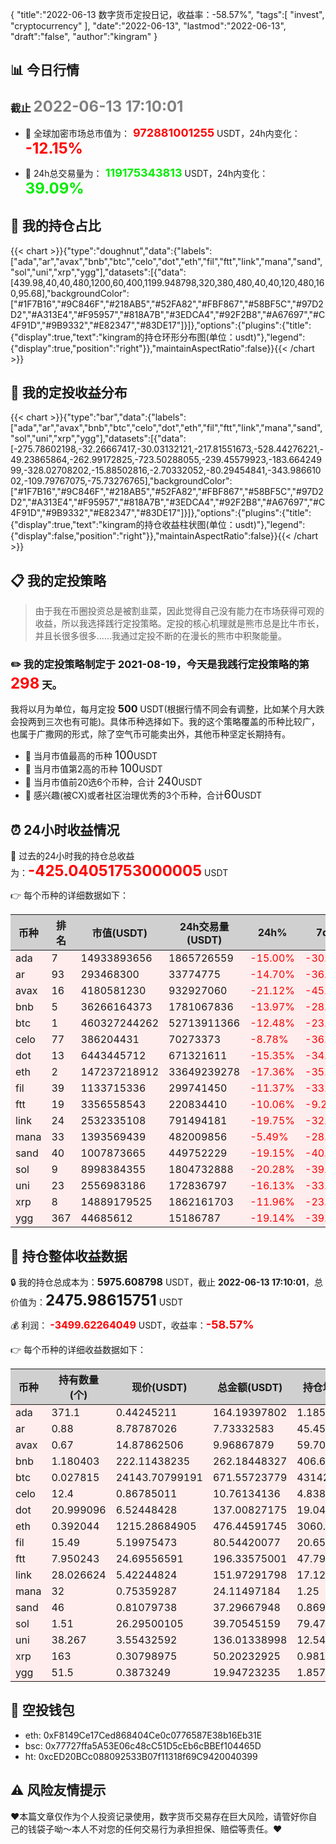 {
"title":"2022-06-13 数字货币定投日记，收益率：-58.57%",
"tags":[
"invest",
"cryptocurrency"
],
"date":"2022-06-13",
"lastmod":"2022-06-13",
"draft":"false",
"author":"kingram"
}

##  📊 今日行情
### 截止 <font color=grey size=5 >**2022-06-13 17:10:01**</font>
- 🍖 全球加密市场总市值为：<font color=#FF0000 size=4 > **972881001255**</font> USDT，24h内变化：<font color=#FF0000 size=5 > **-12.15%**</font>

- 🍤 24h总交易量为：<font color=#00EC00 size=4 > **119175343813**</font> USDT，24h内变化：<font color=#00EC00 size=5 > **39.09%**</font>

## 🎨 我的持仓占比
{{< chart >}}{"type":"doughnut","data":{"labels":["ada","ar","avax","bnb","btc","celo","dot","eth","fil","ftt","link","mana","sand","sol","uni","xrp","ygg"],"datasets":[{"data":[439.98,40,40,480,1200,60,400,1199.948798,320,380,480,40,40,120,480,160,95.68],"backgroundColor":["#1F7B16","#9C846F","#218AB5","#52FA82","#FBF867","#58BF5C","#97D2D2","#A313E4","#F95957","#818A7B","#3EDCA4","#92F2B8","#A67697","#C4F91D","#9B9332","#E82347","#83DE17"]}]},"options":{"plugins":{"title":{"display":true,"text":"kingram的持仓环形分布图(单位：usdt)"},"legend":{"display":true,"position":"right"}},"maintainAspectRatio":false}}{{< /chart >}}

## 🍺 我的定投收益分布
{{< chart >}}{"type":"bar","data":{"labels":["ada","ar","avax","bnb","btc","celo","dot","eth","fil","ftt","link","mana","sand","sol","uni","xrp","ygg"],"datasets":[{"data":[-275.78602198,-32.26667417,-30.03132121,-217.81551673,-528.44276221,-49.23865864,-262.99172825,-723.50288055,-239.45579923,-183.66424999,-328.02708202,-15.88502816,-2.70332052,-80.29454841,-343.98661002,-109.79767075,-75.73276765],"backgroundColor":["#1F7B16","#9C846F","#218AB5","#52FA82","#FBF867","#58BF5C","#97D2D2","#A313E4","#F95957","#818A7B","#3EDCA4","#92F2B8","#A67697","#C4F91D","#9B9332","#E82347","#83DE17"]}]},"options":{"plugins":{"title":{"display":true,"text":"kingram的持仓收益柱状图(单位：usdt)"},"legend":{"display":false,"position":"right"}},"maintainAspectRatio":false}}{{< /chart >}}

## 📋 我的定投策略

> 由于我在币圈投资总是被割韭菜，因此觉得自己没有能力在市场获得可观的收益，所以我选择践行定投策略。定投的核心机理就是熊市总是比牛市长，并且长很多很多……我通过定投不断的在漫长的熊市中积聚能量。

### ✏️ 我的定投策略制定于 **2021-08-19**，今天是我践行定投策略的第<font color=#FF0000 size=5 > **298**</font> 天。
我将以月为单位，每月定投 <font size=3 ><strong> 500 </strong></font> USDT(根据行情不同会有调整，比如某个月大跌会投两到三次也有可能)。具体币种选择如下。我的这个策略覆盖的币种比较广，也属于广撒网的形式，除了空气币可能卖出外，其他币种坚定长期持有。

- 🥇 当月市值最高的币种 <font size=4 >100</font>USDT
- 🥈 当月市值第2高的币种 <font size=4 >100</font>USDT
- 🥉 当月市值前20选6个币种，合计 <font size=4 >240</font>USDT
- 🏅 感兴趣(被CX)或者社区治理优秀的3个币种，合计<font size=4 >60</font>USDT

## ⏰ 24小时收益情况
📌 过去的24小时我的持仓总收益为：<font color=#FF0000 size=5 >**-425.04051753000005**</font> USDT

👉 每个币种的详细数据如下：
<table>
    <thead><tr bgcolor="#d0d0d0" ><th>币种</th><th>排名</th><th>市值(USDT)</th><th>24h交易量(USDT)</th><th>24h%</th><th>7d%</th><th>24h收益</th></tr></thead>
    <tbody>
    <tr>
        <td bgcolor=#FFECEC>ada</td>
        <td bgcolor=#FFECEC>7</td>
        <td bgcolor=#FFECEC>14933893656</td>
        <td bgcolor=#FFECEC>1865726559</td>
        <td bgcolor=#FFECEC><font color=#FF0000>-15.00%</font></td>
        <td bgcolor=#FFECEC><font color=#FF0000>-30.10%</font></td>
        <td bgcolor=#FFECEC><font color=#FF0000 size=3 ><strong>-28.97200805</strong></font></td>
    </tr>
    <tr>
        <td bgcolor=#FFECEC>ar</td>
        <td bgcolor=#FFECEC>93</td>
        <td bgcolor=#FFECEC>293468300</td>
        <td bgcolor=#FFECEC>33774775</td>
        <td bgcolor=#FFECEC><font color=#FF0000>-14.70%</font></td>
        <td bgcolor=#FFECEC><font color=#FF0000>-36.53%</font></td>
        <td bgcolor=#FFECEC><font color=#FF0000 size=3 ><strong>-1.33299854</strong></font></td>
    </tr>
    <tr>
        <td bgcolor=#FFECEC>avax</td>
        <td bgcolor=#FFECEC>16</td>
        <td bgcolor=#FFECEC>4180581230</td>
        <td bgcolor=#FFECEC>932927060</td>
        <td bgcolor=#FFECEC><font color=#FF0000>-21.12%</font></td>
        <td bgcolor=#FFECEC><font color=#FF0000>-45.36%</font></td>
        <td bgcolor=#FFECEC><font color=#FF0000 size=3 ><strong>-2.66870054</strong></font></td>
    </tr>
    <tr>
        <td bgcolor=#FFECEC>bnb</td>
        <td bgcolor=#FFECEC>5</td>
        <td bgcolor=#FFECEC>36266164373</td>
        <td bgcolor=#FFECEC>1781067836</td>
        <td bgcolor=#FFECEC><font color=#FF0000>-13.97%</font></td>
        <td bgcolor=#FFECEC><font color=#FF0000>-28.45%</font></td>
        <td bgcolor=#FFECEC><font color=#FF0000 size=3 ><strong>-42.56438358</strong></font></td>
    </tr>
    <tr>
        <td bgcolor=#FFECEC>btc</td>
        <td bgcolor=#FFECEC>1</td>
        <td bgcolor=#FFECEC>460327244262</td>
        <td bgcolor=#FFECEC>52713911366</td>
        <td bgcolor=#FFECEC><font color=#FF0000>-12.48%</font></td>
        <td bgcolor=#FFECEC><font color=#FF0000>-23.12%</font></td>
        <td bgcolor=#FFECEC><font color=#FF0000 size=3 ><strong>-95.78080728</strong></font></td>
    </tr>
    <tr>
        <td bgcolor=#FFECEC>celo</td>
        <td bgcolor=#FFECEC>77</td>
        <td bgcolor=#FFECEC>386204431</td>
        <td bgcolor=#FFECEC>70273373</td>
        <td bgcolor=#FFECEC><font color=#FF0000>-8.78%</font></td>
        <td bgcolor=#FFECEC><font color=#FF0000>-36.05%</font></td>
        <td bgcolor=#FFECEC><font color=#FF0000 size=3 ><strong>-1.03555337</strong></font></td>
    </tr>
    <tr>
        <td bgcolor=#FFECEC>dot</td>
        <td bgcolor=#FFECEC>13</td>
        <td bgcolor=#FFECEC>6443445712</td>
        <td bgcolor=#FFECEC>671321611</td>
        <td bgcolor=#FFECEC><font color=#FF0000>-15.35%</font></td>
        <td bgcolor=#FFECEC><font color=#FF0000>-34.11%</font></td>
        <td bgcolor=#FFECEC><font color=#FF0000 size=3 ><strong>-24.84252353</strong></font></td>
    </tr>
    <tr>
        <td bgcolor=#FFECEC>eth</td>
        <td bgcolor=#FFECEC>2</td>
        <td bgcolor=#FFECEC>147237218912</td>
        <td bgcolor=#FFECEC>33649239278</td>
        <td bgcolor=#FFECEC><font color=#FF0000>-17.36%</font></td>
        <td bgcolor=#FFECEC><font color=#FF0000>-35.99%</font></td>
        <td bgcolor=#FFECEC><font color=#FF0000 size=3 ><strong>-100.11746711</strong></font></td>
    </tr>
    <tr>
        <td bgcolor=#FFECEC>fil</td>
        <td bgcolor=#FFECEC>39</td>
        <td bgcolor=#FFECEC>1133715336</td>
        <td bgcolor=#FFECEC>299741450</td>
        <td bgcolor=#FFECEC><font color=#FF0000>-11.37%</font></td>
        <td bgcolor=#FFECEC><font color=#FF0000>-33.53%</font></td>
        <td bgcolor=#FFECEC><font color=#FF0000 size=3 ><strong>-10.32817024</strong></font></td>
    </tr>
    <tr>
        <td bgcolor=#FFECEC>ftt</td>
        <td bgcolor=#FFECEC>19</td>
        <td bgcolor=#FFECEC>3356558543</td>
        <td bgcolor=#FFECEC>220834410</td>
        <td bgcolor=#FFECEC><font color=#FF0000>-10.06%</font></td>
        <td bgcolor=#FFECEC><font color=#FF0000>-9.26%</font></td>
        <td bgcolor=#FFECEC><font color=#FF0000 size=3 ><strong>-21.96773022</strong></font></td>
    </tr>
    <tr>
        <td bgcolor=#FFECEC>link</td>
        <td bgcolor=#FFECEC>24</td>
        <td bgcolor=#FFECEC>2532335108</td>
        <td bgcolor=#FFECEC>791494181</td>
        <td bgcolor=#FFECEC><font color=#FF0000>-19.75%</font></td>
        <td bgcolor=#FFECEC><font color=#FF0000>-32.17%</font></td>
        <td bgcolor=#FFECEC><font color=#FF0000 size=3 ><strong>-37.40185731</strong></font></td>
    </tr>
    <tr>
        <td bgcolor=#FFECEC>mana</td>
        <td bgcolor=#FFECEC>33</td>
        <td bgcolor=#FFECEC>1393569439</td>
        <td bgcolor=#FFECEC>482009856</td>
        <td bgcolor=#FFECEC><font color=#FF0000>-5.49%</font></td>
        <td bgcolor=#FFECEC><font color=#FF0000>-28.44%</font></td>
        <td bgcolor=#FFECEC><font color=#FF0000 size=3 ><strong>-1.39957988</strong></font></td>
    </tr>
    <tr>
        <td bgcolor=#FFECEC>sand</td>
        <td bgcolor=#FFECEC>40</td>
        <td bgcolor=#FFECEC>1007873665</td>
        <td bgcolor=#FFECEC>449752229</td>
        <td bgcolor=#FFECEC><font color=#FF0000>-19.15%</font></td>
        <td bgcolor=#FFECEC><font color=#FF0000>-40.99%</font></td>
        <td bgcolor=#FFECEC><font color=#FF0000 size=3 ><strong>-8.83443711</strong></font></td>
    </tr>
    <tr>
        <td bgcolor=#FFECEC>sol</td>
        <td bgcolor=#FFECEC>9</td>
        <td bgcolor=#FFECEC>8998384355</td>
        <td bgcolor=#FFECEC>1804732888</td>
        <td bgcolor=#FFECEC><font color=#FF0000>-20.28%</font></td>
        <td bgcolor=#FFECEC><font color=#FF0000>-39.97%</font></td>
        <td bgcolor=#FFECEC><font color=#FF0000 size=3 ><strong>-10.1028011</strong></font></td>
    </tr>
    <tr>
        <td bgcolor=#FFECEC>uni</td>
        <td bgcolor=#FFECEC>23</td>
        <td bgcolor=#FFECEC>2556983186</td>
        <td bgcolor=#FFECEC>172836797</td>
        <td bgcolor=#FFECEC><font color=#FF0000>-16.13%</font></td>
        <td bgcolor=#FFECEC><font color=#FF0000>-33.65%</font></td>
        <td bgcolor=#FFECEC><font color=#FF0000 size=3 ><strong>-26.15126494</strong></font></td>
    </tr>
    <tr>
        <td bgcolor=#FFECEC>xrp</td>
        <td bgcolor=#FFECEC>8</td>
        <td bgcolor=#FFECEC>14889179525</td>
        <td bgcolor=#FFECEC>1862161703</td>
        <td bgcolor=#FFECEC><font color=#FF0000>-11.96%</font></td>
        <td bgcolor=#FFECEC><font color=#FF0000>-23.90%</font></td>
        <td bgcolor=#FFECEC><font color=#FF0000 size=3 ><strong>-6.81903379</strong></font></td>
    </tr>
    <tr>
        <td bgcolor=#FFECEC>ygg</td>
        <td bgcolor=#FFECEC>367</td>
        <td bgcolor=#FFECEC>44685612</td>
        <td bgcolor=#FFECEC>15186787</td>
        <td bgcolor=#FFECEC><font color=#FF0000>-19.14%</font></td>
        <td bgcolor=#FFECEC><font color=#FF0000>-39.12%</font></td>
        <td bgcolor=#FFECEC><font color=#FF0000 size=3 ><strong>-4.72120094</strong></font></td>
    </tr>
    </tbody>
</table>

## 🎯 持仓整体收益数据

🔒 我的持仓总成本为：<font size=3 >**5975.608798**</font> USDT，截止 **2022-06-13 17:10:01**，总价值为：<font  size=5 >**2475.98615751**</font> USDT

💰 利润： <font color=#FF0000 size=3 >**-3499.62264049**</font> USDT，收益率：<font color=#FF0000 size=4 >**-58.57%**</font>

👉 每个币种的详细收益数据如下：

<table>
    <thead><tr bgcolor="#d0d0d0" ><th>币种</th><th>持有数量(个)</th><th>现价(USDT)</th><th>总金额(USDT)</th><th>持仓均价(USDT)</th><th>成本(USDT)</th><th>利润(USDT)</th><th>收益率</th></tr></thead>
    <tbody>
    <tr>
        <td bgcolor=#FFECEC>ada</td>
        <td bgcolor=#FFECEC>371.1</td>
        <td bgcolor=#FFECEC>0.44245211</td>
        <td bgcolor=#FFECEC>164.19397802</td>
        <td bgcolor=#FFECEC>1.18561035</td>
        <td bgcolor=#FFECEC>439.98</td>
        <td bgcolor=#FFECEC>-275.78602198</td>
        <td bgcolor=#FFECEC><font color=#FF0000 size=3 ><strong>-62.68%</strong></font></td>
    </tr>
    <tr>
        <td bgcolor=#FFECEC>ar</td>
        <td bgcolor=#FFECEC>0.88</td>
        <td bgcolor=#FFECEC>8.78787026</td>
        <td bgcolor=#FFECEC>7.73332583</td>
        <td bgcolor=#FFECEC>45.45454545</td>
        <td bgcolor=#FFECEC>40</td>
        <td bgcolor=#FFECEC>-32.26667417</td>
        <td bgcolor=#FFECEC><font color=#FF0000 size=3 ><strong>-80.67%</strong></font></td>
    </tr>
    <tr>
        <td bgcolor=#FFECEC>avax</td>
        <td bgcolor=#FFECEC>0.67</td>
        <td bgcolor=#FFECEC>14.87862506</td>
        <td bgcolor=#FFECEC>9.96867879</td>
        <td bgcolor=#FFECEC>59.70149254</td>
        <td bgcolor=#FFECEC>40</td>
        <td bgcolor=#FFECEC>-30.03132121</td>
        <td bgcolor=#FFECEC><font color=#FF0000 size=3 ><strong>-75.08%</strong></font></td>
    </tr>
    <tr>
        <td bgcolor=#FFECEC>bnb</td>
        <td bgcolor=#FFECEC>1.180403</td>
        <td bgcolor=#FFECEC>222.11438235</td>
        <td bgcolor=#FFECEC>262.18448327</td>
        <td bgcolor=#FFECEC>406.64078285</td>
        <td bgcolor=#FFECEC>480</td>
        <td bgcolor=#FFECEC>-217.81551673</td>
        <td bgcolor=#FFECEC><font color=#FF0000 size=3 ><strong>-45.38%</strong></font></td>
    </tr>
    <tr>
        <td bgcolor=#FFECEC>btc</td>
        <td bgcolor=#FFECEC>0.027815</td>
        <td bgcolor=#FFECEC>24143.70799191</td>
        <td bgcolor=#FFECEC>671.55723779</td>
        <td bgcolor=#FFECEC>43142.18946612</td>
        <td bgcolor=#FFECEC>1200</td>
        <td bgcolor=#FFECEC>-528.44276221</td>
        <td bgcolor=#FFECEC><font color=#FF0000 size=3 ><strong>-44.04%</strong></font></td>
    </tr>
    <tr>
        <td bgcolor=#FFECEC>celo</td>
        <td bgcolor=#FFECEC>12.4</td>
        <td bgcolor=#FFECEC>0.86785011</td>
        <td bgcolor=#FFECEC>10.76134136</td>
        <td bgcolor=#FFECEC>4.83870968</td>
        <td bgcolor=#FFECEC>60</td>
        <td bgcolor=#FFECEC>-49.23865864</td>
        <td bgcolor=#FFECEC><font color=#FF0000 size=3 ><strong>-82.06%</strong></font></td>
    </tr>
    <tr>
        <td bgcolor=#FFECEC>dot</td>
        <td bgcolor=#FFECEC>20.999096</td>
        <td bgcolor=#FFECEC>6.52448428</td>
        <td bgcolor=#FFECEC>137.00827175</td>
        <td bgcolor=#FFECEC>19.04843904</td>
        <td bgcolor=#FFECEC>400</td>
        <td bgcolor=#FFECEC>-262.99172825</td>
        <td bgcolor=#FFECEC><font color=#FF0000 size=3 ><strong>-65.75%</strong></font></td>
    </tr>
    <tr>
        <td bgcolor=#FFECEC>eth</td>
        <td bgcolor=#FFECEC>0.392044</td>
        <td bgcolor=#FFECEC>1215.28684905</td>
        <td bgcolor=#FFECEC>476.44591745</td>
        <td bgcolor=#FFECEC>3060.75031884</td>
        <td bgcolor=#FFECEC>1199.948798</td>
        <td bgcolor=#FFECEC>-723.50288055</td>
        <td bgcolor=#FFECEC><font color=#FF0000 size=3 ><strong>-60.29%</strong></font></td>
    </tr>
    <tr>
        <td bgcolor=#FFECEC>fil</td>
        <td bgcolor=#FFECEC>15.49</td>
        <td bgcolor=#FFECEC>5.19975473</td>
        <td bgcolor=#FFECEC>80.54420077</td>
        <td bgcolor=#FFECEC>20.65848935</td>
        <td bgcolor=#FFECEC>320</td>
        <td bgcolor=#FFECEC>-239.45579923</td>
        <td bgcolor=#FFECEC><font color=#FF0000 size=3 ><strong>-74.83%</strong></font></td>
    </tr>
    <tr>
        <td bgcolor=#FFECEC>ftt</td>
        <td bgcolor=#FFECEC>7.950243</td>
        <td bgcolor=#FFECEC>24.69556591</td>
        <td bgcolor=#FFECEC>196.33575001</td>
        <td bgcolor=#FFECEC>47.79728116</td>
        <td bgcolor=#FFECEC>380</td>
        <td bgcolor=#FFECEC>-183.66424999</td>
        <td bgcolor=#FFECEC><font color=#FF0000 size=3 ><strong>-48.33%</strong></font></td>
    </tr>
    <tr>
        <td bgcolor=#FFECEC>link</td>
        <td bgcolor=#FFECEC>28.026624</td>
        <td bgcolor=#FFECEC>5.42244824</td>
        <td bgcolor=#FFECEC>151.97291798</td>
        <td bgcolor=#FFECEC>17.12657222</td>
        <td bgcolor=#FFECEC>480</td>
        <td bgcolor=#FFECEC>-328.02708202</td>
        <td bgcolor=#FFECEC><font color=#FF0000 size=3 ><strong>-68.34%</strong></font></td>
    </tr>
    <tr>
        <td bgcolor=#FFECEC>mana</td>
        <td bgcolor=#FFECEC>32</td>
        <td bgcolor=#FFECEC>0.75359287</td>
        <td bgcolor=#FFECEC>24.11497184</td>
        <td bgcolor=#FFECEC>1.25</td>
        <td bgcolor=#FFECEC>40</td>
        <td bgcolor=#FFECEC>-15.88502816</td>
        <td bgcolor=#FFECEC><font color=#FF0000 size=3 ><strong>-39.71%</strong></font></td>
    </tr>
    <tr>
        <td bgcolor=#FFECEC>sand</td>
        <td bgcolor=#FFECEC>46</td>
        <td bgcolor=#FFECEC>0.81079738</td>
        <td bgcolor=#FFECEC>37.29667948</td>
        <td bgcolor=#FFECEC>0.86956522</td>
        <td bgcolor=#FFECEC>40</td>
        <td bgcolor=#FFECEC>-2.70332052</td>
        <td bgcolor=#FFECEC><font color=#FF0000 size=3 ><strong>-6.76%</strong></font></td>
    </tr>
    <tr>
        <td bgcolor=#FFECEC>sol</td>
        <td bgcolor=#FFECEC>1.51</td>
        <td bgcolor=#FFECEC>26.29500105</td>
        <td bgcolor=#FFECEC>39.70545159</td>
        <td bgcolor=#FFECEC>79.47019868</td>
        <td bgcolor=#FFECEC>120</td>
        <td bgcolor=#FFECEC>-80.29454841</td>
        <td bgcolor=#FFECEC><font color=#FF0000 size=3 ><strong>-66.91%</strong></font></td>
    </tr>
    <tr>
        <td bgcolor=#FFECEC>uni</td>
        <td bgcolor=#FFECEC>38.267</td>
        <td bgcolor=#FFECEC>3.55432592</td>
        <td bgcolor=#FFECEC>136.01338998</td>
        <td bgcolor=#FFECEC>12.54344474</td>
        <td bgcolor=#FFECEC>480</td>
        <td bgcolor=#FFECEC>-343.98661002</td>
        <td bgcolor=#FFECEC><font color=#FF0000 size=3 ><strong>-71.66%</strong></font></td>
    </tr>
    <tr>
        <td bgcolor=#FFECEC>xrp</td>
        <td bgcolor=#FFECEC>163</td>
        <td bgcolor=#FFECEC>0.30798975</td>
        <td bgcolor=#FFECEC>50.20232925</td>
        <td bgcolor=#FFECEC>0.98159509</td>
        <td bgcolor=#FFECEC>160</td>
        <td bgcolor=#FFECEC>-109.79767075</td>
        <td bgcolor=#FFECEC><font color=#FF0000 size=3 ><strong>-68.62%</strong></font></td>
    </tr>
    <tr>
        <td bgcolor=#FFECEC>ygg</td>
        <td bgcolor=#FFECEC>51.5</td>
        <td bgcolor=#FFECEC>0.3873249</td>
        <td bgcolor=#FFECEC>19.94723235</td>
        <td bgcolor=#FFECEC>1.85786408</td>
        <td bgcolor=#FFECEC>95.68</td>
        <td bgcolor=#FFECEC>-75.73276765</td>
        <td bgcolor=#FFECEC><font color=#FF0000 size=3 ><strong>-79.15%</strong></font></td>
    </tr>
    </tbody>
</table>

## 🤞 空投钱包
- eth: 0xF8149Ce17Ced868404Ce0c0776587E38b16Eb31E
- bsc: 0x77727ffa5A53E06c48cC51D5cEb6cBBEf104465D
- ht: 0xcED20BCc088092533B07f11318f69C9420040399

## ⚠️ 风险友情提示
❤️本篇文章仅作为个人投资记录使用，数字货币交易存在巨大风险，请管好你自己的钱袋子呦～本人不对您的任何交易行为承担担保、赔偿等责任。❤️